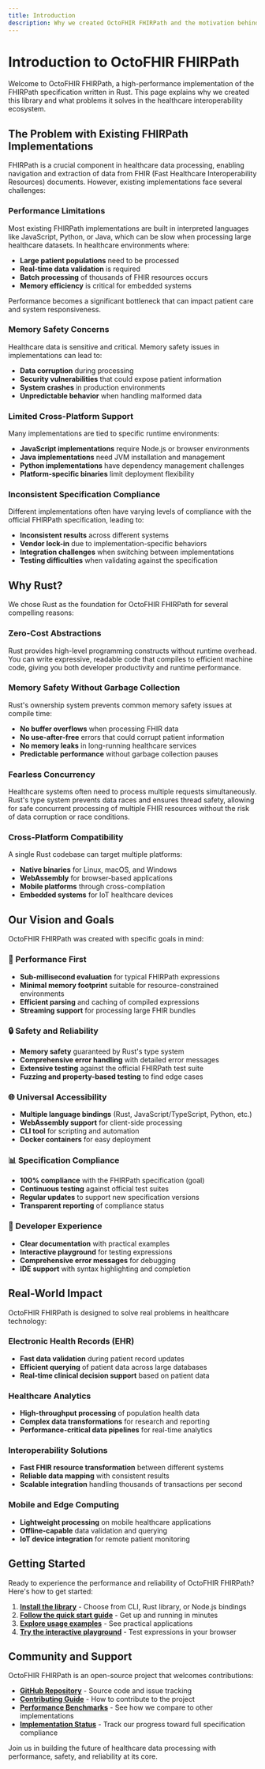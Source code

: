 ```yaml
---
title: Introduction
description: Why we created OctoFHIR FHIRPath and the motivation behind this high-performance Rust implementation
---
```


# Introduction to OctoFHIR FHIRPath

Welcome to OctoFHIR FHIRPath, a high-performance implementation of the FHIRPath specification written in Rust. This page explains why we created this library and what problems it solves in the healthcare interoperability ecosystem.

## The Problem with Existing FHIRPath Implementations

FHIRPath is a crucial component in healthcare data processing, enabling navigation and extraction of data from FHIR (Fast Healthcare Interoperability Resources) documents. However, existing implementations face several challenges:

### Performance Limitations

Most existing FHIRPath implementations are built in interpreted languages like JavaScript, Python, or Java, which can be slow when processing large healthcare datasets. In healthcare environments where:

- **Large patient populations** need to be processed
- **Real-time data validation** is required
- **Batch processing** of thousands of FHIR resources occurs
- **Memory efficiency** is critical for embedded systems

Performance becomes a significant bottleneck that can impact patient care and system responsiveness.

### Memory Safety Concerns

Healthcare data is sensitive and critical. Memory safety issues in implementations can lead to:

- **Data corruption** during processing
- **Security vulnerabilities** that could expose patient information
- **System crashes** in production environments
- **Unpredictable behavior** when handling malformed data

### Limited Cross-Platform Support

Many implementations are tied to specific runtime environments:

- **JavaScript implementations** require Node.js or browser environments
- **Java implementations** need JVM installation and management
- **Python implementations** have dependency management challenges
- **Platform-specific binaries** limit deployment flexibility

### Inconsistent Specification Compliance

Different implementations often have varying levels of compliance with the official FHIRPath specification, leading to:

- **Inconsistent results** across different systems
- **Vendor lock-in** due to implementation-specific behaviors
- **Integration challenges** when switching between implementations
- **Testing difficulties** when validating against the specification

## Why Rust?

We chose Rust as the foundation for OctoFHIR FHIRPath for several compelling reasons:

### Zero-Cost Abstractions

Rust provides high-level programming constructs without runtime overhead. You can write expressive, readable code that compiles to efficient machine code, giving you both developer productivity and runtime performance.

### Memory Safety Without Garbage Collection

Rust's ownership system prevents common memory safety issues at compile time:

- **No buffer overflows** when processing FHIR data
- **No use-after-free** errors that could corrupt patient information
- **No memory leaks** in long-running healthcare services
- **Predictable performance** without garbage collection pauses

### Fearless Concurrency

Healthcare systems often need to process multiple requests simultaneously. Rust's type system prevents data races and ensures thread safety, allowing for safe concurrent processing of multiple FHIR resources without the risk of data corruption or race conditions.

### Cross-Platform Compatibility

A single Rust codebase can target multiple platforms:

- **Native binaries** for Linux, macOS, and Windows
- **WebAssembly** for browser-based applications
- **Mobile platforms** through cross-compilation
- **Embedded systems** for IoT healthcare devices

## Our Vision and Goals

OctoFHIR FHIRPath was created with specific goals in mind:

### 🚀 Performance First

- **Sub-millisecond evaluation** for typical FHIRPath expressions
- **Minimal memory footprint** suitable for resource-constrained environments
- **Efficient parsing** and caching of compiled expressions
- **Streaming support** for processing large FHIR bundles

### 🔒 Safety and Reliability

- **Memory safety** guaranteed by Rust's type system
- **Comprehensive error handling** with detailed error messages
- **Extensive testing** against the official FHIRPath test suite
- **Fuzzing and property-based testing** to find edge cases

### 🌐 Universal Accessibility

- **Multiple language bindings** (Rust, JavaScript/TypeScript, Python, etc.)
- **WebAssembly support** for client-side processing
- **CLI tool** for scripting and automation
- **Docker containers** for easy deployment

### 📊 Specification Compliance

- **100% compliance** with the FHIRPath specification (goal)
- **Continuous testing** against official test suites
- **Regular updates** to support new specification versions
- **Transparent reporting** of compliance status

### 🔧 Developer Experience

- **Clear documentation** with practical examples
- **Interactive playground** for testing expressions
- **Comprehensive error messages** for debugging
- **IDE support** with syntax highlighting and completion

## Real-World Impact

OctoFHIR FHIRPath is designed to solve real problems in healthcare technology:

### Electronic Health Records (EHR)

- **Fast data validation** during patient record updates
- **Efficient querying** of patient data across large databases
- **Real-time clinical decision support** based on patient data

### Healthcare Analytics

- **High-throughput processing** of population health data
- **Complex data transformations** for research and reporting
- **Performance-critical data pipelines** for real-time analytics

### Interoperability Solutions

- **Fast FHIR resource transformation** between different systems
- **Reliable data mapping** with consistent results
- **Scalable integration** handling thousands of transactions per second

### Mobile and Edge Computing

- **Lightweight processing** on mobile healthcare applications
- **Offline-capable** data validation and querying
- **IoT device integration** for remote patient monitoring

## Getting Started

Ready to experience the performance and reliability of OctoFHIR FHIRPath? Here's how to get started:

1. **[Install the library](getting-started/installation/)** - Choose from CLI, Rust library, or Node.js bindings
2. **[Follow the quick start guide](getting-started/quick-start/)** - Get up and running in minutes
3. **[Explore usage examples](examples/usage-examples/)** - See practical applications
4. **[Try the interactive playground](playground/)** - Test expressions in your browser

## Community and Support

OctoFHIR FHIRPath is an open-source project that welcomes contributions:

- **[GitHub Repository](https://github.com/octofhir/fhirpath-rs)** - Source code and issue tracking
- **[Contributing Guide](development/contributing/)** - How to contribute to the project
- **[Performance Benchmarks](development/performance/)** - See how we compare to other implementations
- **[Implementation Status](development/implementation-plan/)** - Track our progress toward full specification compliance

Join us in building the future of healthcare data processing with performance, safety, and reliability at its core.
